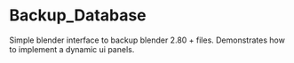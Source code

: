 # Backup_Database
Simple blender interface to backup blender 2.80 + files. Demonstrates how to implement a dynamic ui panels.
